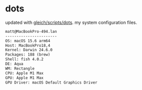 # dots

updated with [gleich/scripts/dots](https://github.com/gleich/scripts/tree/main/dots). my system configuration files.

```txt
matt@MacBookPro-494.lan 
----------------------- 
OS: macOS 15.6 arm64 
Host: MacBookPro18,4 
Kernel: Darwin 24.6.0 
Packages: 188 (brew) 
Shell: fish 4.0.2 
DE: Aqua 
WM: Rectangle 
CPU: Apple M1 Max 
GPU: Apple M1 Max 
GPU Driver: macOS Default Graphics Driver
```